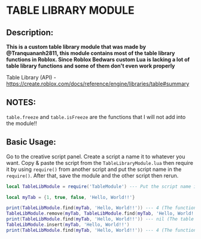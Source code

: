 # TABLE LIBRARY MODULE

## Description:

****This is a custom table library module that was made by @Tranquananh2811, this module contains most of the table library functions in Roblox. Since Roblox Bedwars custom Lua is lacking a lot of table library functions and some of them don't even work properly****

Table Library (API) - https://create.roblox.com/docs/reference/engine/libraries/table#summary

## NOTES:

`table.freeze` and `table.isFreeze` are the functions that I will not add into the module!!

## Basic Usage:

Go to the creative script panel. Create a script a name it to whatever you want. Copy & paste the script from the `TableLibraryModule.lua`  then require it by using `require()` from another script and put the script name in the `require()`. After that, save the module and the other script then rerun.

```lua
local TableLibModule = require('TableModule') --- Put the script name in the require() like this

local myTab = {1, true, false, 'Hello, World!!'}

print(TableLibModule.find(myTab, 'Hello, World!!')) --- 4 (The function found the value so it returns the value index.)
TableLibModule.remove(myTab, TableLibModule.find(myTab, 'Hello, World!!')) --- Remove the "Hello, World!!" by using its index.
print(TableLibModule.find(myTab, 'Hello, World!!')) --- nil (The table has removed the "Hello, World" after calling .remove function.)
TableLibModule.insert(myTab, 'Hello, World!!')
print(TableLibModule.find(myTab, 'Hello, World!!')) --- 4 (The function found the value after using .insert function to put "Hello, World!!" back into the table so it can return the value index.)
```
